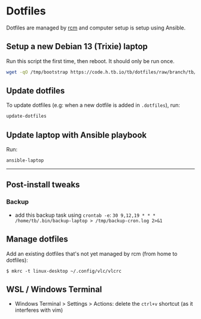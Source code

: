 # Dotfiles

Dotfiles are managed by [rcm](https://github.com/thoughtbot/rcm) and computer setup is setup using Ansible.

## Setup a new Debian 13 (Trixie) laptop

Run this script the first time, then reboot. It should only be run once.

```bash
wget -qO /tmp/bootstrap https://code.h.tb.io/tb/dotfiles/raw/branch/tb/2025/bin/bootstrap && chmod +x /tmp/bootstrap && /tmp/bootstrap
```

## Update dotfiles

To update dotfiles (e.g: when a new dotfile is added in `.dotfiles`), run:

```bash
update-dotfiles
```

## Update laptop with Ansible playbook

Run:

```bash
ansible-laptop
```


-----------------------------------


## Post-install tweaks

### Backup

- add this backup task using `crontab -e`: `30 9,12,19 * * * /home/tb/.bin/backup-laptop > /tmp/backup-cron.log 2>&1`


## Manage dotfiles

Add an existing dotfiles that's not yet managed by rcm (from home to dotfiles):

```
$ mkrc -t linux-desktop ~/.config/vlc/vlcrc
```

## WSL / Windows Terminal

- Windows Terminal > Settings > Actions: delete the `ctrl+v` shortcut (as it interferes with vim)
